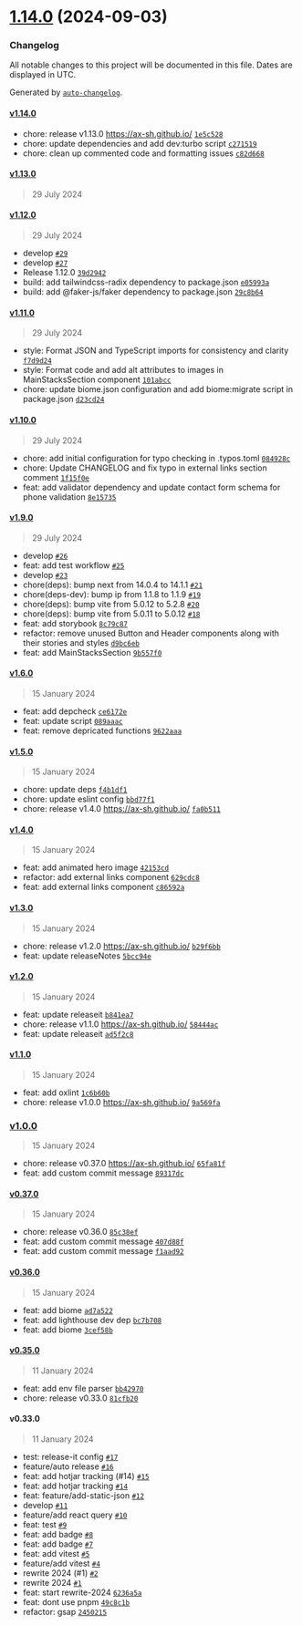 

# [1.14.0](https://github.com/ax-sh/ax-sh.github.io/compare/v1.12.0...v1.14.0) (2024-09-03)

### Changelog

All notable changes to this project will be documented in this file. Dates are displayed in UTC.

Generated by [`auto-changelog`](https://github.com/CookPete/auto-changelog).

#### [v1.14.0](https://github.com/ax-sh/ax-sh.github.io/compare/v1.13.0...v1.14.0)

- chore: release v1.13.0 https://ax-sh.github.io/ [`1e5c528`](https://github.com/ax-sh/ax-sh.github.io/commit/1e5c52829532eb79696932c404cb0fd000f881ff)
- chore: update dependencies and add dev:turbo script [`c271519`](https://github.com/ax-sh/ax-sh.github.io/commit/c2715190bb81190915c0ffa77d89e6f9c75c50a6)
- chore: clean up commented code and formatting issues [`c82d668`](https://github.com/ax-sh/ax-sh.github.io/commit/c82d6686b367d5c386d89324f526f78dc64d5fbe)

#### [v1.13.0](https://github.com/ax-sh/ax-sh.github.io/compare/v1.12.0...v1.13.0)

> 29 July 2024

#### [v1.12.0](https://github.com/ax-sh/ax-sh.github.io/compare/v1.11.0...v1.12.0)

> 29 July 2024

- develop [`#29`](https://github.com/ax-sh/ax-sh.github.io/pull/29)
- develop [`#27`](https://github.com/ax-sh/ax-sh.github.io/pull/27)
- Release 1.12.0 [`39d2942`](https://github.com/ax-sh/ax-sh.github.io/commit/39d2942213c3cad5e42d63f9f6300013f7caa90f)
- build: add tailwindcss-radix dependency to package.json [`e05993a`](https://github.com/ax-sh/ax-sh.github.io/commit/e05993a5a99d1d379f344561e6e18812cf06ac02)
- build: add @faker-js/faker dependency to package.json [`29c8b64`](https://github.com/ax-sh/ax-sh.github.io/commit/29c8b64bb13979d90b798c641324848a0e35b1ad)

#### [v1.11.0](https://github.com/ax-sh/ax-sh.github.io/compare/v1.10.0...v1.11.0)

> 29 July 2024

- style: Format JSON and TypeScript imports for consistency and clarity [`f7d9d24`](https://github.com/ax-sh/ax-sh.github.io/commit/f7d9d249f0ca3f94214c039588510db31d36f7e3)
- style: Format code and add alt attributes to images in MainStacksSection component [`101abcc`](https://github.com/ax-sh/ax-sh.github.io/commit/101abcc7622ee88b2e6d94f01c57c95d0384d481)
- chore: update biome.json configuration and add biome:migrate script in package.json [`d23cd24`](https://github.com/ax-sh/ax-sh.github.io/commit/d23cd2461382b7901061b35f3c17c2ba0826c572)

#### [v1.10.0](https://github.com/ax-sh/ax-sh.github.io/compare/v1.9.0...v1.10.0)

> 29 July 2024

- chore: add initial configuration for typo checking in .typos.toml [`084928c`](https://github.com/ax-sh/ax-sh.github.io/commit/084928cf3e4cf7639c6026a0791e1022127b4ecd)
- chore: Update CHANGELOG and fix typo in external links section comment [`1f15f0e`](https://github.com/ax-sh/ax-sh.github.io/commit/1f15f0ea1304c519a354d2713b9557bea0037194)
- feat: add validator dependency and update contact form schema for phone validation [`8e15735`](https://github.com/ax-sh/ax-sh.github.io/commit/8e157353ae459c7676d695dee30240c70438de3a)

#### [v1.9.0](https://github.com/ax-sh/ax-sh.github.io/compare/v1.6.0...v1.9.0)

> 29 July 2024

- develop [`#26`](https://github.com/ax-sh/ax-sh.github.io/pull/26)
- feat: add test workflow [`#25`](https://github.com/ax-sh/ax-sh.github.io/pull/25)
- develop [`#23`](https://github.com/ax-sh/ax-sh.github.io/pull/23)
- chore(deps): bump next from 14.0.4 to 14.1.1 [`#21`](https://github.com/ax-sh/ax-sh.github.io/pull/21)
- chore(deps-dev): bump ip from 1.1.8 to 1.1.9 [`#19`](https://github.com/ax-sh/ax-sh.github.io/pull/19)
- chore(deps): bump vite from 5.0.12 to 5.2.8 [`#20`](https://github.com/ax-sh/ax-sh.github.io/pull/20)
- chore(deps): bump vite from 5.0.11 to 5.0.12 [`#18`](https://github.com/ax-sh/ax-sh.github.io/pull/18)
- feat: add storybook [`8c79c87`](https://github.com/ax-sh/ax-sh.github.io/commit/8c79c874de61eb2a47335a9b320e9bc76b9019a5)
- refactor: remove unused Button and Header components along with their stories and styles [`d9bc6eb`](https://github.com/ax-sh/ax-sh.github.io/commit/d9bc6eb0194b9bad4650f5a7daa1bda93710cfe9)
- feat: add MainStacksSection [`9b557f0`](https://github.com/ax-sh/ax-sh.github.io/commit/9b557f0dce31831e5ee83bb947a0399b03d89f8f)

#### [v1.6.0](https://github.com/ax-sh/ax-sh.github.io/compare/v1.5.0...v1.6.0)

> 15 January 2024

- feat: add depcheck [`ce6172e`](https://github.com/ax-sh/ax-sh.github.io/commit/ce6172e8e7d83d83e473acab75c6d1f222f253f9)
- feat: update script [`089aaac`](https://github.com/ax-sh/ax-sh.github.io/commit/089aaaceb003ba3c01b413db6d9788a1f95b8620)
- feat: remove depricated functions [`9622aaa`](https://github.com/ax-sh/ax-sh.github.io/commit/9622aaaa806c22e341cc82db2c8427e34a041a6f)

#### [v1.5.0](https://github.com/ax-sh/ax-sh.github.io/compare/v1.4.0...v1.5.0)

> 15 January 2024

- chore: update deps [`f4b1df1`](https://github.com/ax-sh/ax-sh.github.io/commit/f4b1df1d3aff182745c5b67c00810000b8542980)
- chore: update eslint config [`bbd77f1`](https://github.com/ax-sh/ax-sh.github.io/commit/bbd77f1b2af0726f0b03e68e4a4a7911a58f6b38)
- chore: release v1.4.0 https://ax-sh.github.io/ [`fa0b511`](https://github.com/ax-sh/ax-sh.github.io/commit/fa0b511d388fbf3dd9edc3e89b97eb6b01c180a5)

#### [v1.4.0](https://github.com/ax-sh/ax-sh.github.io/compare/v1.3.0...v1.4.0)

> 15 January 2024

- feat: add animated hero image [`42153cd`](https://github.com/ax-sh/ax-sh.github.io/commit/42153cd21c1b1b6caaa35340936dc7432fd74ae3)
- refactor: add external links component [`629cdc8`](https://github.com/ax-sh/ax-sh.github.io/commit/629cdc8c40a6e1a9ea07ee40083cb257d4ccb075)
- feat: add external links component [`c86592a`](https://github.com/ax-sh/ax-sh.github.io/commit/c86592ad6984cd271d843b619f3c77abbab75400)

#### [v1.3.0](https://github.com/ax-sh/ax-sh.github.io/compare/v1.2.0...v1.3.0)

> 15 January 2024

- chore: release v1.2.0 https://ax-sh.github.io/ [`b29f6bb`](https://github.com/ax-sh/ax-sh.github.io/commit/b29f6bb57df7f26b5dfb58fad0665377d6784579)
- feat: update releaseNotes [`5bcc94e`](https://github.com/ax-sh/ax-sh.github.io/commit/5bcc94ed3deb8da9024e393137f6a3ffef101b65)

#### [v1.2.0](https://github.com/ax-sh/ax-sh.github.io/compare/v1.1.0...v1.2.0)

> 15 January 2024

- feat: update releaseit [`b841ea7`](https://github.com/ax-sh/ax-sh.github.io/commit/b841ea7aeb2f10e63e72e3000ce5ddcb2ae9d6e8)
- chore: release v1.1.0 https://ax-sh.github.io/ [`58444ac`](https://github.com/ax-sh/ax-sh.github.io/commit/58444ac44fb242c7a0b45e8d404ae6f3da3d91c7)
- feat: update releaseit [`ad5f2c8`](https://github.com/ax-sh/ax-sh.github.io/commit/ad5f2c855477a4baa4ae66003cb64b1015b2105a)

#### [v1.1.0](https://github.com/ax-sh/ax-sh.github.io/compare/v1.0.0...v1.1.0)

> 15 January 2024

- feat: add oxlint [`1c6b60b`](https://github.com/ax-sh/ax-sh.github.io/commit/1c6b60b7cea476b4b039a2d28e0663b57adea139)
- chore: release v1.0.0 https://ax-sh.github.io/ [`9a569fa`](https://github.com/ax-sh/ax-sh.github.io/commit/9a569fae8b9d25917ed00e88c0c363dfd1fd060a)

### [v1.0.0](https://github.com/ax-sh/ax-sh.github.io/compare/v0.37.0...v1.0.0)

> 15 January 2024

- chore: release v0.37.0 https://ax-sh.github.io/ [`65fa81f`](https://github.com/ax-sh/ax-sh.github.io/commit/65fa81f66722db50e9b858979ca35cec00d763e8)
- feat: add custom commit message [`89317dc`](https://github.com/ax-sh/ax-sh.github.io/commit/89317dc4bc86aeafc1274812ce1cc1a5e593cdaa)

#### [v0.37.0](https://github.com/ax-sh/ax-sh.github.io/compare/v0.36.0...v0.37.0)

> 15 January 2024

- chore: release v0.36.0 [`85c38ef`](https://github.com/ax-sh/ax-sh.github.io/commit/85c38ef178f98de2c6a0da6d150a6db13d584ede)
- feat: add custom commit message [`407d88f`](https://github.com/ax-sh/ax-sh.github.io/commit/407d88f46c980826e6121b7e08abec9084593feb)
- feat: add custom commit message [`f1aad92`](https://github.com/ax-sh/ax-sh.github.io/commit/f1aad920f810ed777fc31db1ac015d3a38e2b021)

#### [v0.36.0](https://github.com/ax-sh/ax-sh.github.io/compare/v0.35.0...v0.36.0)

> 15 January 2024

- feat: add biome [`ad7a522`](https://github.com/ax-sh/ax-sh.github.io/commit/ad7a5226203f356801969daa3bfceae02d1c9a98)
- feat: add lighthouse dev dep [`bc7b708`](https://github.com/ax-sh/ax-sh.github.io/commit/bc7b7080868574ac624c60a11288acb7a63b14fd)
- feat: add biome [`3cef58b`](https://github.com/ax-sh/ax-sh.github.io/commit/3cef58b544fdd6eb2ed3c520a83d5e076b4318af)

#### [v0.35.0](https://github.com/ax-sh/ax-sh.github.io/compare/v0.33.0...v0.35.0)

> 11 January 2024

- feat: add env file parser [`bb42970`](https://github.com/ax-sh/ax-sh.github.io/commit/bb42970cf031059c025785f6fb65a980d6cbe8d4)
- chore: release v0.33.0 [`81cfb20`](https://github.com/ax-sh/ax-sh.github.io/commit/81cfb20d29c95a8dbeb27ea4332e3452fb64b0b6)

#### v0.33.0

> 11 January 2024

- test: release-it config [`#17`](https://github.com/ax-sh/ax-sh.github.io/pull/17)
- feature/auto release [`#16`](https://github.com/ax-sh/ax-sh.github.io/pull/16)
- feat: add hotjar tracking (#14) [`#15`](https://github.com/ax-sh/ax-sh.github.io/pull/15)
- feat: add hotjar tracking [`#14`](https://github.com/ax-sh/ax-sh.github.io/pull/14)
- feat: feature/add-static-json [`#12`](https://github.com/ax-sh/ax-sh.github.io/pull/12)
- develop [`#11`](https://github.com/ax-sh/ax-sh.github.io/pull/11)
- feature/add react query [`#10`](https://github.com/ax-sh/ax-sh.github.io/pull/10)
- feat: test [`#9`](https://github.com/ax-sh/ax-sh.github.io/pull/9)
- feat: add badge [`#8`](https://github.com/ax-sh/ax-sh.github.io/pull/8)
- feat: add badge [`#7`](https://github.com/ax-sh/ax-sh.github.io/pull/7)
- feat: add vitest [`#5`](https://github.com/ax-sh/ax-sh.github.io/pull/5)
- feature/add vitest [`#4`](https://github.com/ax-sh/ax-sh.github.io/pull/4)
- rewrite 2024 (#1) [`#2`](https://github.com/ax-sh/ax-sh.github.io/pull/2)
- rewrite 2024 [`#1`](https://github.com/ax-sh/ax-sh.github.io/pull/1)
- feat: start rewrite-2024 [`6236a5a`](https://github.com/ax-sh/ax-sh.github.io/commit/6236a5afde4c242ea51a86e972bce612def08837)
- feat: dont use pnpm [`49c8c1b`](https://github.com/ax-sh/ax-sh.github.io/commit/49c8c1baf4f4800a6132212ed7c345b0f4306d0d)
- refactor: gsap [`2450215`](https://github.com/ax-sh/ax-sh.github.io/commit/24502157f33ce6bae1f3ed1a56743218ecaef8cb)
